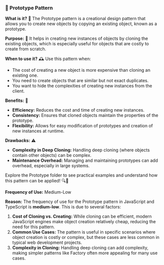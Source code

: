 ### 🧬 Prototype Pattern

**What is it?** 🎨
The Prototype pattern is a creational design pattern that allows you to create new objects by copying an existing object, known as a prototype.

**Purpose:** 🎯
It helps in creating new instances of objects by cloning the existing objects, which is especially useful for objects that are costly to create from scratch.

**When to use it?** 🕰️
Use this pattern when:
- The cost of creating a new object is more expensive than cloning an existing one.
- You need to create objects that are similar but not exact duplicates.
- You want to hide the complexities of creating new instances from the client.

**Benefits:** 🌟
- **Efficiency:** Reduces the cost and time of creating new instances.
- **Consistency:** Ensures that cloned objects maintain the properties of the prototype.
- **Flexibility:** Allows for easy modification of prototypes and creation of new instances at runtime.

**Drawbacks:** ⚠️
- **Complexity in Deep Cloning:** Handling deep cloning (where objects contain other objects) can be complex.
- **Maintenance Overhead:** Managing and maintaining prototypes can add overhead, especially in large systems.

Explore the Prototype folder to see practical examples and understand how this pattern can be applied! 🔍📂

**Frequency of Use:** Medium-Low

**Reason:**
The frequency of use for the Prototype pattern in JavaScript and TypeScript is **medium-low**. This is due to several factors:

1. **Cost of Cloning vs. Creating:** While cloning can be efficient, modern JavaScript engines make object creation relatively cheap, reducing the need for this pattern.
2. **Common Use Cases:** The pattern is useful in specific scenarios where object creation is costly or complex, but these cases are less common in typical web development projects.
3. **Complexity in Cloning:** Handling deep cloning can add complexity, making simpler patterns like Factory often more appealing for many use cases.
